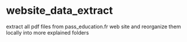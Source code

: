 # website_data_extract
extract all pdf files from pass_education.fr web site and reorganize them locally into more explained folders 
